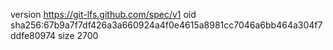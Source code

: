 version https://git-lfs.github.com/spec/v1
oid sha256:67b9a7f7df426a3a660924a4f0e4615a8981cc7046a6bb464a304f7ddfe80974
size 2700
